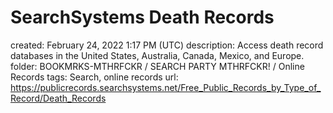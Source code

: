 # SearchSystems Death Records

created: February 24, 2022 1:17 PM (UTC)
description: Access death record databases in the United States, Australia, Canada, Mexico, and Europe.
folder: BOOKMRKS-MTHRFCKR / SEARCH PARTY MTHRFCKR! / Online Records
tags: Search, online records
url: https://publicrecords.searchsystems.net/Free_Public_Records_by_Type_of_Record/Death_Records